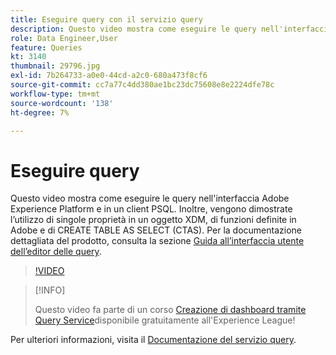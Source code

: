 ```yaml
---
title: Eseguire query con il servizio query
description: Questo video mostra come eseguire le query nell'interfaccia Adobe Experience Platform e in un client PSQL. Inoltre, vengono dimostrate l’utilizzo di singole proprietà in un oggetto XDM, di funzioni definite in Adobe e di CREATE TABLE AS SELECT (CTAS).
role: Data Engineer,User
feature: Queries
kt: 3140
thumbnail: 29796.jpg
exl-id: 7b264733-a0e0-44cd-a2c0-680a473f8cf6
source-git-commit: cc7a77c4dd380ae1bc23dc75608e8e2224dfe78c
workflow-type: tm+mt
source-wordcount: '138'
ht-degree: 7%

---
```


# Eseguire query

Questo video mostra come eseguire le query nell&#39;interfaccia Adobe Experience Platform e in un client PSQL. Inoltre, vengono dimostrate l’utilizzo di singole proprietà in un oggetto XDM, di funzioni definite in Adobe e di CREATE TABLE AS SELECT (CTAS). Per la documentazione dettagliata del prodotto, consulta la sezione [Guida all’interfaccia utente dell’editor delle query](https://experienceleague.adobe.com/docs/experience-platform/query/ui/user-guide.html).

>[!VIDEO](https://video.tv.adobe.com/v/29796?quality=12&learn=on)

>[!INFO]
>
> Questo video fa parte di un corso [Creazione di dashboard tramite Query Service](https://experienceleague.adobe.com/?recommended=ExperiencePlatform-D-1-2021.1.qsvc.dash)disponibile gratuitamente all&#39;Experience League!

Per ulteriori informazioni, visita il [Documentazione del servizio query](https://experienceleague.adobe.com/docs/experience-platform/query/home.html?lang=it).
